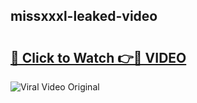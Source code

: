 ## missxxxl-leaked-video 

# <h2><a href="http://freeplayer.one?title=missxxxl-leaked-video&ref=21J">🔗 Click to Watch 👉🔴 VIDEO</a></h2>

<a href="http://freeplayer.one?title=missxxxl-leaked-video&ref=21J" rel="nofollow" data-target="animated-image.originalLink"><img src="https://i.ibb.co.com/xMMVF88/686577567.gif" alt="Viral Video Original" style="max-width: 100%; display: inline-block;" data-target="animated-image.originalImage"></a>


